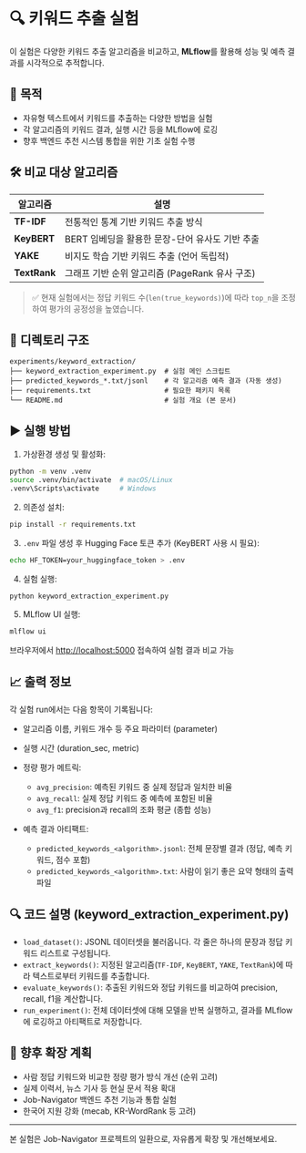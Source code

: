 # 🔍 키워드 추출 실험

이 실험은 다양한 키워드 추출 알고리즘을 비교하고, **MLflow**를 활용해 성능 및 예측 결과를 시각적으로 추적합니다.

## 📌 목적

* 자유형 텍스트에서 키워드를 추출하는 다양한 방법을 실험
* 각 알고리즘의 키워드 결과, 실행 시간 등을 MLflow에 로깅
* 향후 백엔드 추천 시스템 통합을 위한 기초 실험 수행

## 🛠 비교 대상 알고리즘

| 알고리즘         | 설명                              |
| ------------ | ------------------------------- |
| **TF-IDF**   | 전통적인 통계 기반 키워드 추출 방식            |
| **KeyBERT**  | BERT 임베딩을 활용한 문장-단어 유사도 기반 추출   |
| **YAKE**     | 비지도 학습 기반 키워드 추출 (언어 독립적)       |
| **TextRank** | 그래프 기반 순위 알고리즘 (PageRank 유사 구조) |

> ✅ 현재 실험에서는 정답 키워드 수(`len(true_keywords)`)에 따라 `top_n`을 조정하여 평가의 공정성을 높였습니다.

## 📂 디렉토리 구조

```
experiments/keyword_extraction/
├── keyword_extraction_experiment.py  # 실험 메인 스크립트
├── predicted_keywords_*.txt/jsonl    # 각 알고리즘 예측 결과 (자동 생성)
├── requirements.txt                  # 필요한 패키지 목록
└── README.md                         # 실험 개요 (본 문서)
```

## ▶️ 실행 방법

1. 가상환경 생성 및 활성화:

```bash
python -m venv .venv
source .venv/bin/activate  # macOS/Linux
.venv\Scripts\activate     # Windows
```

2. 의존성 설치:

```bash
pip install -r requirements.txt
```

3. `.env` 파일 생성 후 Hugging Face 토큰 추가 (KeyBERT 사용 시 필요):

```bash
echo HF_TOKEN=your_huggingface_token > .env
```

4. 실험 실행:

```bash
python keyword_extraction_experiment.py
```

5. MLflow UI 실행:

```bash
mlflow ui
```

브라우저에서 [http://localhost:5000](http://localhost:5000) 접속하여 실험 결과 비교 가능

## 📈 출력 정보

각 실험 run에서는 다음 항목이 기록됩니다:

* 알고리즘 이름, 키워드 개수 등 주요 파라미터 (parameter)
* 실행 시간 (duration\_sec, metric)
* 정량 평가 메트릭:

  * `avg_precision`: 예측된 키워드 중 실제 정답과 일치한 비율
  * `avg_recall`: 실제 정답 키워드 중 예측에 포함된 비율
  * `avg_f1`: precision과 recall의 조화 평균 (종합 성능)
* 예측 결과 아티팩트:

  * `predicted_keywords_<algorithm>.jsonl`: 전체 문장별 결과 (정답, 예측 키워드, 점수 포함)
  * `predicted_keywords_<algorithm>.txt`: 사람이 읽기 좋은 요약 형태의 출력 파일

## 🔍 코드 설명 (keyword\_extraction\_experiment.py)

* `load_dataset()`: JSONL 데이터셋을 불러옵니다. 각 줄은 하나의 문장과 정답 키워드 리스트로 구성됩니다.
* `extract_keywords()`: 지정된 알고리즘(`TF-IDF`, `KeyBERT`, `YAKE`, `TextRank`)에 따라 텍스트로부터 키워드를 추출합니다.
* `evaluate_keywords()`: 추출된 키워드와 정답 키워드를 비교하여 precision, recall, f1을 계산합니다.
* `run_experiment()`: 전체 데이터셋에 대해 모델을 반복 실행하고, 결과를 MLflow에 로깅하고 아티팩트로 저장합니다.

## 🧪 향후 확장 계획

* 사람 정답 키워드와 비교한 정량 평가 방식 개선 (순위 고려)
* 실제 이력서, 뉴스 기사 등 현실 문서 적용 확대
* Job-Navigator 백엔드 추천 기능과 통합 실험
* 한국어 지원 강화 (mecab, KR-WordRank 등 고려)

---

본 실험은 Job-Navigator 프로젝트의 일환으로, 자유롭게 확장 및 개선해보세요.
